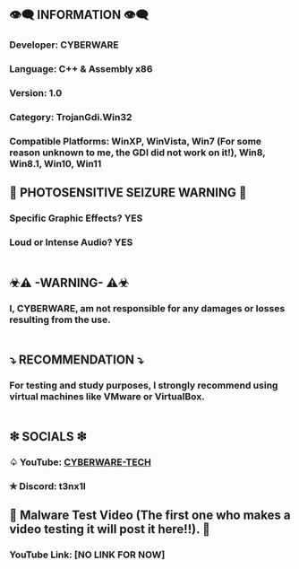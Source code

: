 ## 👁️‍🗨️ INFORMATION 👁️‍🗨️
### Developer: CYBERWARE
### Language: C++ & Assembly x86
### Version: 1.0
### Category: TrojanGdi.Win32
### Compatible Platforms: WinXP, WinVista, Win7 (For some reason unknown to me, the GDI did not work on it!), Win8, Win8.1, Win10, Win11
## 🚫 PHOTOSENSITIVE SEIZURE WARNING 🚫
### Specific Graphic Effects? YES
### Loud or Intense Audio? YES<br><br>
## ☣⚠ -WARNING- ⚠☣
### I, CYBERWARE, am not responsible for any damages or losses resulting from the use.<br><br>
## ⤵ RECOMMENDATION ⤵
### For testing and study purposes, I strongly recommend using virtual machines like VMware or VirtualBox.<br><br>
## ❇ SOCIALS ❇
### ♤ YouTube: [CYBERWARE-TECH](https://www.youtube.com/@CYBERWARE-TECH)
### ✯ Discord: t3nx1l
## 🔴 Malware Test Video (**The first one who makes a video testing it will post it here!!**). 🔴
### YouTube Link: [**NO LINK FOR NOW**]
